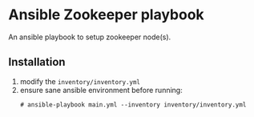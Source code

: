 # Ansible Zookeeper playbook
An ansible playbook to setup zookeeper node(s).

## Installation
1. modify the `inventory/inventory.yml`
2. ensure sane ansible environment before running:
   ```
   # ansible-playbook main.yml --inventory inventory/inventory.yml
   ```
